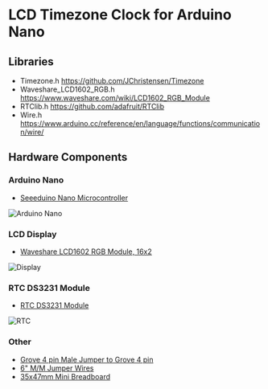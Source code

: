 # LCD Timezone Clock for Arduino Nano

## Libraries

- Timezone.h https://github.com/JChristensen/Timezone 
- Waveshare_LCD1602_RGB.h https://www.waveshare.com/wiki/LCD1602_RGB_Module
- RTClib.h https://github.com/adafruit/RTClib
- Wire.h https://www.arduino.cc/reference/en/language/functions/communication/wire/

## Hardware Components

### Arduino Nano

- [Seeeduino Nano Microcontroller](https://eu.robotshop.com//products/seeeduino-nano-microcontroller) 

![Arduino Nano](https://cdn.shopify.com/s/files/1/0573/1486/9416/products/seeeduino-nano-microcontroller_1100x.jpg?v=1686247341)

### LCD Display

- [Waveshare LCD1602 RGB Module, 16x2](https://eu.robotshop.com//products/waveshare-lcd1602-rgb-module-16x2-characters-rgb-backlight-33v-5v-i2c-bus)

![Display](https://cdn.shopify.com/s/files/1/0573/1486/9416/products/lcd1602-rgb-module-16x2-characters-lcd-rgb-backlight-33v-5v-i2c-bus_600x.jpg?v=1679951795)

### RTC DS3231 Module

- [RTC DS3231 Module](https://eu.robotshop.com//products/rtc-ds3231-module-1)

![RTC](https://cdn.shopify.com/s/files/1/0573/1486/9416/products/b6fdf47f_wpm352_b2a6723a-77cc-445c-b491-bfda71ac011a_1000x.jpg?v=1684185637)

### Other

- [Grove 4 pin Male Jumper to Grove 4 pin](https://eu.robotshop.com//products/grove-4-pin-male-jumper-to-grove-4-pin-conversion-cable-5x)
- [6" M/M Jumper Wires](https://eu.robotshop.com//products/6-m-m-jumper-wires-20pk)
- [35x47mm Mini Breadboard](https://eu.robotshop.com//products/35x47mm-mini-breadboard-w-170-holes-white)

